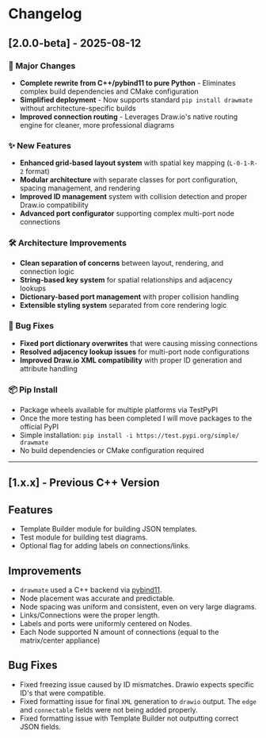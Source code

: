 # Changelog

## [2.0.0-beta] - 2025-08-12

### 🚀 Major Changes
- **Complete rewrite from C++/pybind11 to pure Python** - Eliminates complex build dependencies and CMake configuration
- **Simplified deployment** - Now supports standard `pip install drawmate` without architecture-specific builds
- **Improved connection routing** - Leverages Draw.io's native routing engine for cleaner, more professional diagrams

### ✨ New Features
- **Enhanced grid-based layout system** with spatial key mapping (`L-0-1-R-2` format)
- **Modular architecture** with separate classes for port configuration, spacing management, and rendering
- **Improved ID management** system with collision detection and proper Draw.io compatibility
- **Advanced port configurator** supporting complex multi-port node connections

### 🛠️ Architecture Improvements
- **Clean separation of concerns** between layout, rendering, and connection logic
- **String-based key system** for spatial relationships and adjacency lookups
- **Dictionary-based port management** with proper collision handling
- **Extensible styling system** separated from core rendering logic

### 🐛 Bug Fixes
- **Fixed port dictionary overwrites** that were causing missing connections
- **Resolved adjacency lookup issues** for multi-port node configurations
- **Improved Draw.io XML compatibility** with proper ID generation and attribute handling

### 📦 Pip Install
- Package wheels available for multiple platforms via TestPyPI
- Once the more testing has been completed I will move packages to the official PyPI
- Simple installation: `pip install -i https://test.pypi.org/simple/ drawmate`
- No build dependencies or CMake configuration required

---

## [1.x.x] - Previous C++ Version

## Features
- Template Builder module for building JSON templates.
- Test module for building test diagrams.
- Optional flag for adding labels on connections/links.

## Improvements
- `drawmate` used a C++ backend via [pybind11](https://github.com/pybind/pybind11).
- Node placement was accurate and predictable.
- Node spacing was uniform and consistent, even on very large diagrams.
- Links/Connections were the proper length.
- Labels and ports were uniformly centered on Nodes.
- Each Node supported N amount of connections (equal to the matrix/center appliance)

## Bug Fixes
- Fixed freezing issue caused by ID mismatches. Drawio expects specific ID's that were compatible.
- Fixed formatting issue for final `XML` generation to `drawio` output. The `edge` and `connectable` fields were not being added properly.
- Fixed formatting issue with Template Builder not outputting correct JSON fields.
